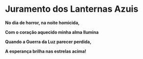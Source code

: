 # Juramento dos Lanternas Azuis

**No dia de horror, na noite homicida,**

**Com o coração aquecido minha alma Ilumina**

**Quando a Guerra da Luz parecer perdida,**

**A esperança brilha nas estrelas acima!**

